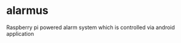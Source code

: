 # alarmus
Raspberry pi powered alarm system which is controlled via android application

<to be done>
